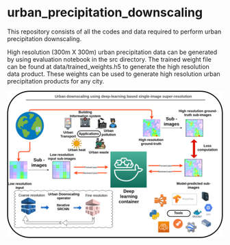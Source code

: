 # urban_precipitation_downscaling
This repository consists of all the codes and data required to perform urban precipitation downscaling. 

High resolution (300m X 300m) urban precipitation data can be generated by using evaluation notebook in the src directory. The trained weight file can be found at data/trained_weights.h5 to generate the high resolution data product. These weights can be used to generate high resolution urban precipitation products for any city.

![alt text](https://github.com/manmeet3591/urban_precipitation_downscaling/blob/main/images/urban_downscaling.drawio.png?raw=true)
